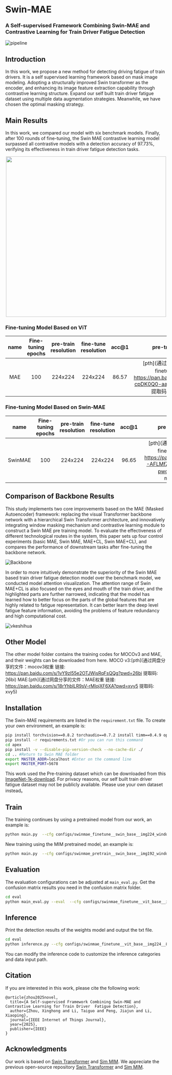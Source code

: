 # Swin-MAE

### A Self-supervised Framework Combining Swin-MAE and Contrastive Learning for Train Driver  Fatigue Detection



![pipeline](FIG/pipeline.png)

## Introduction

In this work, we propose a new method for detecting driving fatigue of train drivers. It is a self supervised learning framework based on mask image modeling. Adopting a structurally improved Swin transformer as the encoder, and enhancing its image feature extraction capability through contrastive learning structure. Expand our self built train driver fatigue dataset using multiple data augmentation strategies. Meanwhile, we have chosen the optimal masking strategy.


## Main Results

In this work, we compared our model with six benchmark models. Finally, after 100 rounds of fine-tuning, the Swin MAE contrastive learning model surpassed all contrastive models with a detection accuracy of 97.73%, verifying its effectiveness in train driver fatigue detection tasks.

<div align="center">
    <img src="FIG/duibi.png" height="500px" />
</div>

### Fine-tuning Model Based on ViT

| name | Fine-tuning epochs | pre-train resolution | fine-tune resolution | acc@1 | pre-trained model |
| :---: | :---: | :---: | :---: | :---: | :---: |
| MAE | 100 | 224x224 | 224x224 | 86.57 | [pth](通过网盘分享的文件：finetune_vit 链接: https://pan.baidu.com/s/17OyX3-cpDK0Q0-aacWGY-Q?pwd=5fxy 提取码: 5fxy)/[config](configs/swinmae_finetune__vit_base__img224__800ep.yaml) | 

### Fine-tuning Model Based on Swin-MAE

| name | Fine-tuning epochs | pre-train resolution | fine-tune resolution | acc@1 | pre-trained model |
| :---: | :---: | :---: | :---: | :---: | :---: |
| SwinMAE | 100 | 224x224 | 224x224 | 96.65 | [pth](通过网盘分享的文件：finetune_swin 链接: https://pan.baidu.com/s/1367-AFLMfZqsTHNmKhMkWQ?pwd=mfmb 提取码: mfmb)/[config](configs/swinmae_finetune__swin_base__img224_window7__800ep.yaml) | 

## Comparison of Backbone Results
This study implements two core improvements based on the MAE (Masked Autoencoder) framework: replacing the visual Transformer backbone network with a hierarchical Swin Transformer architecture, and innovatively integrating window masking mechanism and contrastive learning module to construct a Swin MAE pre training model. To evaluate the effectiveness of different technological routes in the system, this paper sets up four control experiments (basic MAE, Swin MAE, MAE+CL, Swin MAE+CL), and compares the performance of downstream tasks after fine-tuning the backbone network.

![Backbone](FIG/Backbone.png)

In order to more intuitively demonstrate the superiority of the Swin MAE based train driver fatigue detection model over the benchmark model, we conducted model attention visualization. The attention range of Swin MAE+CL is also focused on the eyes and mouth of the train driver, and the highlighted parts are further narrowed, indicating that the model has learned how to better focus on the parts of the global features that are highly related to fatigue representation. It can better learn the deep level fatigue feature information, avoiding the problems of feature redundancy and high computational cost.

![vkeshihua](FIG/keshihua.png)

## Other Model
The other model folder contains the training codes for MOCOv3 and MAE, and their weights can be downloaded from here.
MOCO v3:[pth](通过网盘分享的文件：mocov3权重 链接: https://pan.baidu.com/s/1vY9zI55e2OTJWjsRqFsQQg?pwd=26bi 提取码: 26bi)
MAE:[pth](通过网盘分享的文件：MAE权重 链接: https://pan.baidu.com/s/18rYhbILR9sV-rMlojXF6XA?pwd=xvy5 提取码: xvy5)

## Installation

 The Swin-MAE requirements are listed in the `requirement.txt` file. To create your own environment, an example is:

```bash
pip install torchvision==0.8.2 torchaudio==0.7.2 install timm==0.4.9 opencv-python==4.4.0.46 termcolor==1.1.0 yacs==0.1.8 diffdist  
pip install -r requirements.txt #Or you can run this command
cd apex
pip install -v --disable-pip-version-check --no-cache-dir ./
cd .. #Return to Swin MAE folder
export MASTER_ADDR=localhost #Enter on the command line
export MASTER_PORT=5678
```
This work used the Pre-training dataset which can be downloaded from this [ImageNet-1k-download](https://www.image-net.org/download.php).
For privacy reasons, our self built train driver fatigue dataset may not be publicly available. Please use your own dataset instead。
## Train

 The training continues by using a pretrained model from our work, an example is:

```bash
python main.py  --cfg configs/swinmae_finetune__swin_base__img224_window7__800ep.yaml --pretrained swinmae_finetune__swin_base__img224_window7__800ep.pth --data-path /hy-tmp/imagenet --local_rank 0 --batch-size 16
```
 New training using the MIM pretrained model, an example is:

```bash
python main.py  --cfg configs/swinmae_pretrain__swin_base__img192_window6__800ep.yaml --pretrained swinmae_pretrain__swin_base__img192_window6__800ep.pth --data-path dataset --local_rank 0 --batch-size 16
```

## Evaluation

The evaluation configurations can be adjusted at `main_eval.py`.
Get the confusion matrix results you need in the confusion matrix folder.

```bash
cd eval
python main_eval.py --eval  --cfg configs/swinmae_finetune__vit_base__img224__800ep.yaml  --resume ./swinmae_finetune__vit_base__img224__800ep.pth --local_rank 0 --data-path  dataset
```

## Inference

Print the detection results of the weights model and output the txt file.


```bash
cd eval
python inference.py --cfg configs/swinmae_finetune__vit_base__img224__800ep.yaml  --resume ./swinmae_finetune__vit_base__img224__800ep.pth --local_rank 0
```
You can modify the inference code to customize the inference categories and data input path.

## Citation

If you are interested in this work, please cite the following work:

```
@article{zhou2025novel,
  title={A Self-supervised Framework Combining Swin-MAE and Contrastive Learning for Train Driver  Fatigue Detection},
  author={Zhou, Xinghong and Li, Taiguo and Peng, Jiajun and Li, Xiaoping},
  journal={IEEE Internet of Things Journal},
  year={2025},
  publisher={IEEE}
}
```

## Acknowledgments

Our work is based on [Swin Transformer](https://github.com/microsoft/Swin-Transformer) and [Sim MIM](https://github.com/microsoft/SimMIM).  We appreciate the previous open-source repository [Swin Transformer](https://github.com/microsoft/Swin-Transformer) and [Sim MIM](https://github.com/microsoft/SimMIM).

